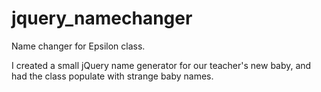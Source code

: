 # jquery_namechanger
Name changer for Epsilon class.

I created a small jQuery name generator for our teacher's new baby, and had the class populate with strange baby names.
